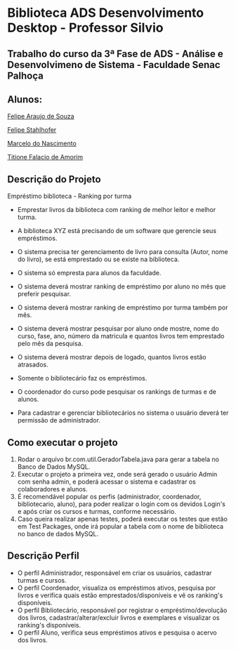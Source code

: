 # Biblioteca ADS Desenvolvimento Desktop - Professor Silvio

## Trabalho do curso da 3ª Fase de ADS - Análise e Desenvolvimeno de Sistema - Faculdade Senac Palhoça

## Alunos:

[Felipe Araujo de Souza](https://github.com/arandel25/)

[Felipe Stahlhofer](https://github.com/felipeStahl/)

[Marcelo do Nascimento](https://github.com/pac57282)

[Titione Falacio de Amorim](https://github.com/titioneamorim/)

## Descrição do Projeto

Empréstimo biblioteca - Ranking por turma

* Emprestar livros da biblioteca com ranking de melhor leitor e melhor turma.

* A biblioteca XYZ está precisando de um software que gerencie seus empréstimos.

* O sistema precisa ter gerenciamento de livro para consulta (Autor, nome do livro), se está emprestado ou se existe na biblioteca.

* O sistema só empresta para alunos da faculdade. 

* O sistema deverá mostrar ranking de empréstimo por aluno no mês que preferir pesquisar.

* O sistema deverá mostrar ranking de empréstimo por turma também por mês. 

* O sistema deverá mostrar pesquisar por aluno onde mostre, nome do curso, fase, ano, número da matricula e quantos livros tem emprestado pelo mês da pesquisa. 

* O sistema deverá mostrar depois de logado, quantos livros estão atrasados.

* Somente o bibliotecário faz os empréstimos. 

* O coordenador do curso pode pesquisar os rankings de turmas e de alunos.

* Para cadastrar e gerenciar bibliotecários no sistema o usuário deverá ter permissão de administrador.


## Como executar o projeto

1) Rodar o arquivo br.com.util.GeradorTabela.java para gerar a tabela no Banco de Dados MySQL.
2) Executar o projeto a primeira vez, onde será gerado o usuário Admin com senha admin, e poderá acessar o sistema e cadastrar os colaboradores e alunos.
3) É recomendável popular os perfis (administrador, coordenador, bibliotecario, aluno), para poder realizar o login com os devidos Login's e após criar os cursos e turmas, conforme necessário.
4) Caso queira realizar apenas testes, poderá executar os testes que estão em Test Packages, onde irá popular a tabela com o nome de biblioteca no banco de dados MySQL.

## Descrição Perfil
* O perfil Administrador, responsável em criar os usuários, cadastrar turmas e cursos.
* O perfil Coordenador, visualiza os empréstimos ativos, pesquisa por livros e verifica quais estão emprestados/disponíveis e vê os ranking's disponíveis.
* O perfil Bibliotecário, responsável por registrar o empréstimo/devolução dos livros, cadastrar/alterar/excluir livros e exemplares e visualizar os ranking's disponíveis.
* O perfil Aluno, verifica seus empréstimos ativos e pesquisa o acervo dos livros.
